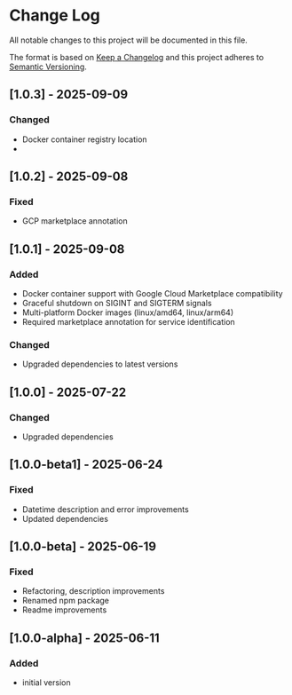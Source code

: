 # Change Log

All notable changes to this project will be documented in this file.

The format is based on [Keep a Changelog](http://keepachangelog.com/)
and this project adheres to [Semantic Versioning](http://semver.org/).

## [1.0.3] - 2025-09-09

### Changed

* Docker container registry location
* 
## [1.0.2] - 2025-09-08

### Fixed

* GCP marketplace annotation

## [1.0.1] - 2025-09-08

### Added

* Docker container support with Google Cloud Marketplace compatibility
* Graceful shutdown on SIGINT and SIGTERM signals
* Multi-platform Docker images (linux/amd64, linux/arm64)
* Required marketplace annotation for service identification

### Changed

* Upgraded dependencies to latest versions

## [1.0.0] - 2025-07-22

### Changed

* Upgraded dependencies

## [1.0.0-beta1] - 2025-06-24

### Fixed

* Datetime description and error improvements
* Updated dependencies

## [1.0.0-beta] - 2025-06-19

### Fixed

* Refactoring, description improvements
* Renamed npm package
* Readme improvements

## [1.0.0-alpha] - 2025-06-11

### Added
* initial version

